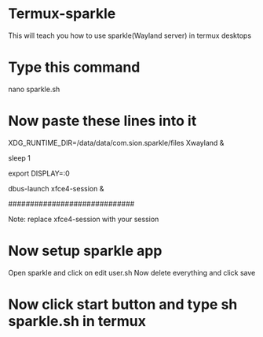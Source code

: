 # Termux-sparkle
This will teach you how to use sparkle(Wayland server) in termux desktops
# Type this command
nano sparkle.sh
# Now paste these lines into it
XDG_RUNTIME_DIR=/data/data/com.sion.sparkle/files Xwayland &

sleep 1 

export DISPLAY=:0 

dbus-launch xfce4-session &

#############################

Note: replace xfce4-session with your session

# Now setup sparkle app
Open sparkle and click on edit user.sh
Now delete everything and click save
# Now click start button and type sh sparkle.sh in termux
